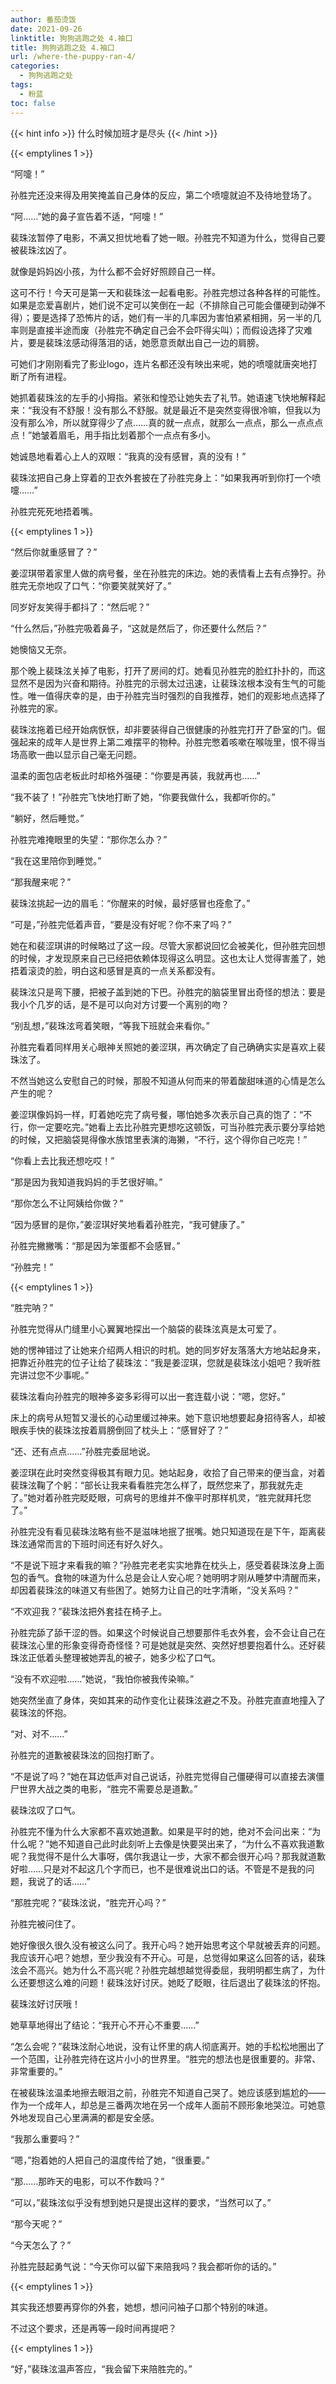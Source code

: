 ```yaml
---
author: 番茄烫饭
date: 2021-09-26
linktitle: 狗狗逃跑之处 4.袖口
title: 狗狗逃跑之处 4.袖口
url: /where-the-puppy-ran-4/
categories:
  - 狗狗逃跑之处
tags:
  - 粉蓝
toc: false
---
```


{{< hint info >}}
什么时候加班才是尽头
{{< /hint >}}

<!--more-->

{{< emptylines 1 >}}

“阿嚏！”

孙胜完还没来得及用笑掩盖自己身体的反应，第二个喷嚏就迫不及待地登场了。

“阿……”她的鼻子宣告着不适，“阿嚏！”

裴珠泫暂停了电影，不满又担忧地看了她一眼。孙胜完不知道为什么，觉得自己要被裴珠泫凶了。

就像是妈妈凶小孩，为什么都不会好好照顾自己一样。

这可不行！今天可是第一天和裴珠泫一起看电影。孙胜完想过各种各样的可能性。如果是恋爱喜剧片，她们说不定可以笑倒在一起（不排除自己可能会僵硬到动弹不得）；要是选择了恐怖片的话，她们有一半的几率因为害怕紧紧相拥，另一半的几率则是直接半途而废（孙胜完不确定自己会不会吓得尖叫）；而假设选择了灾难片，要是裴珠泫感动得落泪的话，她愿意贡献出自己一边的肩膀。

可她们才刚刚看完了影业logo，连片名都还没有映出来呢，她的喷嚏就唐突地打断了所有进程。

她抓着裴珠泫的左手的小拇指。紧张和惶恐让她失去了礼节。她语速飞快地解释起来：“我没有不舒服！没有那么不舒服。就是最近不是突然变得很冷嘛，但我以为没有那么冷，所以就穿得少了点……真的就一点点，就那么一点点，那么一点点点点！”她皱着眉毛，用手指比划着那个一点点有多小。

她诚恳地看着心上人的双眼：“我真的没有感冒，真的没有！”

裴珠泫把自己身上穿着的卫衣外套披在了孙胜完身上：“如果我再听到你打一个喷嚏……”

孙胜完死死地捂着嘴。

{{< emptylines 1 >}}

“然后你就重感冒了？”

姜涩琪带着家里人做的病号餐，坐在孙胜完的床边。她的表情看上去有点狰狞。孙胜完无奈地叹了口气：“你要笑就笑好了。”

同岁好友笑得手都抖了：“然后呢？”

“什么然后，”孙胜完吸着鼻子，“这就是然后了，你还要什么然后？”

她懊恼又无奈。

那个晚上裴珠泫关掉了电影，打开了房间的灯。她看见孙胜完的脸红扑扑的，而这显然不是因为兴奋和期待。孙胜完的示弱太过迅速，让裴珠泫根本没有生气的可能性。唯一值得庆幸的是，由于孙胜完当时强烈的自我推荐，她们的观影地点选择了孙胜完的家。

裴珠泫拖着已经开始病恹恹，却非要装得自己很健康的孙胜完打开了卧室的门。倔强起来的成年人是世界上第二难摆平的物种。孙胜完憋着咳嗽在喉咙里，恨不得当场高歌一曲以显示自己毫无问题。

温柔的面包店老板此时却格外强硬：“你要是再装，我就再也……”

“我不装了！”孙胜完飞快地打断了她，“你要我做什么，我都听你的。”

“躺好，然后睡觉。”

孙胜完难掩眼里的失望：“那你怎么办？”

“我在这里陪你到睡觉。”

“那我醒来呢？”

裴珠泫挑起一边的眉毛：“你醒来的时候，最好感冒也痊愈了。”

“可是，”孙胜完低着声音，“要是没有好呢？你不来了吗？”

她在和裴涩琪讲的时候略过了这一段。尽管大家都说回忆会被美化，但孙胜完回想的时候，才发现原来自己已经把依赖体现得这么明显。这也太让人觉得害羞了，她捂着滚烫的脸，明白这和感冒是真的一点关系都没有。

裴珠泫只是弯下腰，把被子盖到她的下巴。孙胜完的脑袋里冒出奇怪的想法：要是我小个几岁的话，是不是可以向对方讨要一个离别的吻？

“别乱想，”裴珠泫弯着笑眼，“等我下班就会来看你。”

孙胜完看着同样用关心眼神关照她的姜涩琪，再次确定了自己确确实实是喜欢上裴珠泫了。

不然当她这么安慰自己的时候，那股不知道从何而来的带着酸甜味道的心情是怎么产生的呢？

姜涩琪像妈妈一样，盯着她吃完了病号餐，哪怕她多次表示自己真的饱了：“不行，你一定要吃完。”她看上去比孙胜完更想吃这顿饭，可当孙胜完表示要分享给她的时候，又把脑袋晃得像水族馆里表演的海獭，“不行，这个得你自己吃完！”

“你看上去比我还想吃哎！”

“那是因为我知道我妈妈的手艺很好嘛。”

“那你怎么不让阿姨给你做？”

“因为感冒的是你，”姜涩琪好笑地看着孙胜完，“我可健康了。”

孙胜完撇撇嘴：“那是因为笨蛋都不会感冒。”

“孙胜完！”

{{< emptylines 1 >}}

“胜完呐？”

孙胜完觉得从门缝里小心翼翼地探出一个脑袋的裴珠泫真是太可爱了。

她的愣神错过了让她来介绍两人相识的时机。她的同岁好友落落大方地站起身来，把靠近孙胜完的位子让给了裴珠泫：“我是姜涩琪，您就是裴珠泫小姐吧？我听胜完讲过您不少事呢。”

裴珠泫看向孙胜完的眼神多姿多彩得可以出一套连载小说：“嗯，您好。”

床上的病号从短暂又漫长的心动里缓过神来。她下意识地想要起身招待客人，却被眼疾手快的裴珠泫按着肩膀倒回了枕头上：“感冒好了？”

“还、还有点点……”孙胜完委屈地说。

姜涩琪在此时突然变得极其有眼力见。她站起身，收拾了自己带来的便当盒，对着裴珠泫鞠了个躬：“部长让我来看看胜完怎么样了，既然您来了，那我就先走了。”她对着孙胜完眨眨眼，可病号的思维并不像平时那样机灵，“胜完就拜托您了。”

孙胜完没有看见裴珠泫略有些不是滋味地抿了抿嘴。她只知道现在是下午，距离裴珠泫通常而言的下班时间还有好久好久。

“不是说下班才来看我的嘛？”孙胜完老老实实地靠在枕头上，感受着裴珠泫身上面包的香气。食物的味道为什么总是会让人安心呢？她明明才刚从睡梦中清醒而来，却因着裴珠泫的味道又有些困了。她努力让自己的吐字清晰，“没关系吗？”

“不欢迎我？”裴珠泫把外套挂在椅子上。

孙胜完舔了舔干涩的唇。如果这个时候说自己想要那件毛衣外套，会不会让自己在裴珠泫心里的形象变得奇奇怪怪？可是她就是突然、突然好想要抱着什么。还好裴珠泫正低着头整理被她弄乱的被子，她多少松了口气。

“没有不欢迎啦……”她说，“我怕你被我传染嘛。”

她突然坐直了身体，突如其来的动作变化让裴珠泫避之不及。孙胜完直直地撞入了裴珠泫的怀抱。

“对、对不……”

孙胜完的道歉被裴珠泫的回抱打断了。

“不是说了吗？”她在耳边低声对自己说话，孙胜完觉得自己僵硬得可以直接去演僵尸世界大战之类的电影，“胜完不需要总是道歉。”

裴珠泫叹了口气。

孙胜完不懂为什么大家都不喜欢她道歉。如果是平时的她，绝对不会问出来：“为什么呢？”她不知道自己此时此刻听上去像是快要哭出来了，“为什么不喜欢我道歉呢？我觉得不是什么大事呀，偶尔我退让一步，大家不都会很开心吗？那我就道歉好啦……只是对不起这几个字而已，也不是很难说出口的话。不管是不是我的问题，我说了的话……”

“那胜完呢？”裴珠泫说，“胜完开心吗？”

孙胜完被问住了。

她好像很久很久没有被这么问了。我开心吗？她开始思考这个早就被丢弃的问题。我应该开心吧？她想，至少我没有不开心。可是，总觉得如果这么回答的话，裴珠泫会不高兴。她为什么不高兴呢？孙胜完越想越觉得委屈，我明明都生病了，为什么还要想这么难的问题！裴珠泫好讨厌。她眨了眨眼，往后退出了裴珠泫的怀抱。

裴珠泫好讨厌哦！

她草草地得出了结论：“我开心不开心不重要……”

“怎么会呢？”裴珠泫耐心地说，没有让怀里的病人彻底离开。她的手松松地圈出了一个范围，让孙胜完待在这片小小的世界里。“胜完的想法也是很重要的。非常、非常重要的。”

在被裴珠泫温柔地擦去眼泪之前，孙胜完不知道自己哭了。她应该感到尴尬的——作为一个成年人，却总是三番两次地在另一个成年人面前不顾形象地哭泣。可她意外地发现自己心里满满的都是安全感。

“我那么重要吗？”

“嗯，”抱着她的人把自己的温度传给了她，“很重要。”

“那……那昨天的电影，可以不作数吗？”

“可以，”裴珠泫似乎没有想到她只是提出这样的要求，“当然可以了。”

“那今天呢？”

“今天怎么了？”

孙胜完鼓起勇气说：“今天你可以留下来陪我吗？我会都听你的话的。”

{{< emptylines 1 >}}

其实我还想要再穿你的外套，她想，想问问袖子口那个特别的味道。

不过这个要求，还是再等一段时间再提吧？

{{< emptylines 1 >}}

“好，”裴珠泫温声答应，“我会留下来陪胜完的。”

